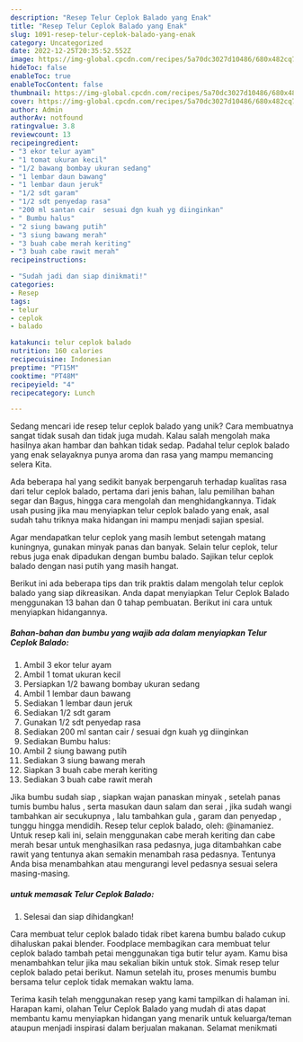 ```yaml
---
description: "Resep Telur Ceplok Balado yang Enak"
title: "Resep Telur Ceplok Balado yang Enak"
slug: 1091-resep-telur-ceplok-balado-yang-enak
category: Uncategorized
date: 2022-12-25T20:35:52.552Z
image: https://img-global.cpcdn.com/recipes/5a70dc3027d10486/680x482cq70/telur-ceplok-balado-foto-resep-utama.jpg
hideToc: false
enableToc: true
enableTocContent: false
thumbnail: https://img-global.cpcdn.com/recipes/5a70dc3027d10486/680x482cq70/telur-ceplok-balado-foto-resep-utama.jpg
cover: https://img-global.cpcdn.com/recipes/5a70dc3027d10486/680x482cq70/telur-ceplok-balado-foto-resep-utama.jpg
author: Admin
authorAv: notfound
ratingvalue: 3.8
reviewcount: 13
recipeingredient:
- "3 ekor telur ayam"
- "1 tomat ukuran kecil"
- "1/2 bawang bombay ukuran sedang"
- "1 lembar daun bawang"
- "1 lembar daun jeruk"
- "1/2 sdt garam"
- "1/2 sdt penyedap rasa"
- "200 ml santan cair  sesuai dgn kuah yg diinginkan"
- " Bumbu halus"
- "2 siung bawang putih"
- "3 siung bawang merah"
- "3 buah cabe merah keriting"
- "3 buah cabe rawit merah"
recipeinstructions:

- "Sudah jadi dan siap dinikmati!"
categories:
- Resep
tags:
- telur
- ceplok
- balado

katakunci: telur ceplok balado 
nutrition: 160 calories
recipecuisine: Indonesian
preptime: "PT15M"
cooktime: "PT48M"
recipeyield: "4"
recipecategory: Lunch

---
```





Sedang mencari ide resep telur ceplok balado yang unik? Cara membuatnya sangat tidak susah dan tidak juga mudah. Kalau salah mengolah maka hasilnya akan hambar dan bahkan tidak sedap. Padahal telur ceplok balado yang enak selayaknya punya aroma dan rasa yang mampu memancing selera Kita.





Ada beberapa hal yang sedikit banyak berpengaruh terhadap kualitas rasa dari telur ceplok balado, pertama dari jenis bahan, lalu pemilihan bahan segar dan Bagus, hingga cara mengolah dan menghidangkannya. Tidak usah pusing jika mau menyiapkan telur ceplok balado yang enak,      asal sudah tahu triknya maka hidangan ini mampu menjadi sajian spesial.














Agar mendapatkan telur ceplok yang masih lembut setengah matang kuningnya, gunakan minyak panas dan banyak. Selain telur ceplok, telur rebus juga enak dipadukan dengan bumbu balado. Sajikan telur ceplok balado dengan nasi putih yang masih hangat.






Berikut ini ada beberapa tips dan trik praktis dalam mengolah telur ceplok balado yang siap dikreasikan. Anda dapat menyiapkan Telur Ceplok Balado menggunakan 13 bahan dan 0 tahap pembuatan. Berikut ini cara untuk menyiapkan hidangannya.

<!--inarticleads1-->

##### Bahan-bahan dan bumbu yang wajib ada dalam menyiapkan Telur Ceplok Balado:

1. Ambil 3 ekor telur ayam
1. Ambil 1 tomat ukuran kecil
1. Persiapkan 1/2 bawang bombay ukuran sedang
1. Ambil 1 lembar daun bawang
1. Sediakan 1 lembar daun jeruk
1. Sediakan 1/2 sdt garam
1. Gunakan 1/2 sdt penyedap rasa
1. Sediakan 200 ml santan cair / sesuai dgn kuah yg diinginkan
1. Sediakan  Bumbu halus:
1. Ambil 2 siung bawang putih
1. Sediakan 3 siung bawang merah
1. Siapkan 3 buah cabe merah keriting
1. Sediakan 3 buah cabe rawit merah


Jika bumbu sudah siap , siapkan wajan panaskan minyak , setelah panas tumis bumbu halus , serta masukan daun salam dan serai , jika sudah wangi tambahkan air secukupnya , lalu tambahkan gula , garam dan penyedap , tunggu hingga mendidih. Resep telur ceplok balado, oleh: @inamaniez. Untuk resep kali ini, selain menggunakan cabe merah keriting dan cabe merah besar untuk menghasilkan rasa pedasnya, juga ditambahkan cabe rawit yang tentunya akan semakin menambah rasa pedasnya. Tentunya Anda bisa menambahkan atau mengurangi level pedasnya sesuai selera masing-masing. 

<!--inarticleads2-->

#####  untuk memasak Telur Ceplok Balado:


1. Selesai dan siap dihidangkan!

Cara membuat telur ceplok balado tidak ribet karena bumbu balado cukup dihaluskan pakai blender. Foodplace membagikan cara membuat telur ceplok balado tambah petai menggunakan tiga butir telur ayam. Kamu bisa menambahkan telur jika mau sekalian bikin untuk stok. Simak resep telur ceplok balado petai berikut. Namun setelah itu, proses menumis bumbu bersama telur ceplok tidak memakan waktu lama. 

Terima kasih telah menggunakan resep yang kami tampilkan di halaman ini. Harapan kami, olahan Telur Ceplok Balado yang mudah di atas dapat membantu kamu menyiapkan hidangan yang menarik untuk keluarga/teman ataupun menjadi inspirasi dalam berjualan makanan. Selamat menikmati
